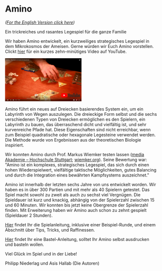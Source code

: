 # Amino

*([For the English Version click here](https://github.com/asishallab/Amino/blob/master/README_en.md))*

Ein trickreiches und rasantes Legespiel für die ganze Familie

Wir haben Amino entwickelt, ein kurzweiliges strategisches Legespiel in dem
Mikrokosmos der Ameisen. Gerne würden wir Euch Amino vorstellen. Clickt 
[hier](https://youtu.be/A8bVc14q32A) für ein kurzes zehn-minütiges Video auf 
YouTube.

[<img src="https://github.com/asishallab/Amino/raw/master/images/AminoOnYouTube.jpg" width="50%" />](https://youtu.be/A8bVc14q32A)

Amino führt ein neues auf Dreiecken basierendes System ein, um ein Labyrinth von Wegen auszulegen. Die dreieckige Form selbst und die sechs verschiedenen Typen von Dreiecken ermöglichen es den Spielern, ein Labyrinth zu bauen, das überraschend dicht und vielfältig ist, und sehr kurvenreiche Pfade hat. Diese Eigenschaften sind nicht erreichbar, wenn zum Beispiel quadratische oder hexagonale Legesteine verwendet werden. Die Methode wurde von Ergebnissen aus der theoretischen Biologie inspiriert.

Wir konnten Amino durch Prof. Markus Wiemker testen lassen ([media Akademie –
Hochschule Stuttgart](https://www.media-hs.de/); [wiemker.org](http://www.wiemker.org/)). Seine Bewertung war:
"Amino ist ein komplexes, strategisches Legespiel, das sich durch einen hohen
Wiederspielwert, vielfältige taktische Möglichkeiten, gutes Balancing und durch
die Integration eines bewährten Kampfsystems auszeichnet." 

Amino ist innerhalb der letzten sechs Jahre von uns entwickelt worden. Wir haben
es in über 300 Partien und mit mehr als 40 Spielern getestet. Das Spiel macht
sowohl zu zweit als auch zu sechst viel Vergnügen. Die Spieldauer ist kurz und
knackig, abhängig von der Spielerzahl zwischen 15 und 60 Minuten. Wir konnten
bis jetzt keine Obergrenze der Spielerzahl finden. Mit Erweiterung haben wir
Amino auch schon zu zehnt gespielt (Spieldauer 2 Stunden).

[Hier](https://github.com/asishallab/Amino/blob/master/Amino_Spielanleitung.pdf) findet Ihr die Spielanleitung, inklusive einer Beispiel-Runde, und
einem Abschnitt über Tips, Tricks, und Raffinessen. 

[Hier](https://github.com/asishallab/Amino/blob/master/print_amino_yourself.md) findet Ihr eine Bastel-Anleitung, solltet Ihr Amino selbst ausdrucken und basteln wollen.

Viel Glück im Spiel und in der Liebe!

Philipp Niederlag und 
Asis Hallab
(Die Autoren)
